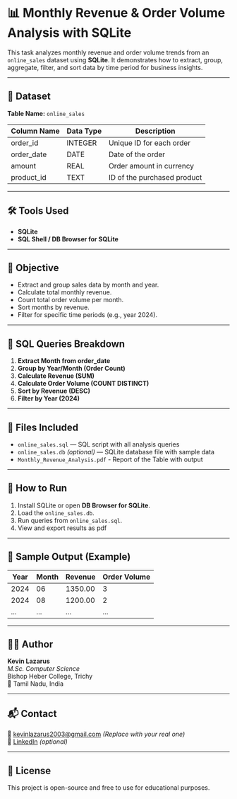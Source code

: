# 📊 Monthly Revenue & Order Volume Analysis with SQLite

This task analyzes monthly revenue and order volume trends from an `online_sales` dataset using **SQLite**. It demonstrates how to extract, group, aggregate, filter, and sort data by time period for business insights.

---

## 📁 Dataset

**Table Name:** `online_sales`

| Column Name | Data Type | Description              |
|-------------|------------|--------------------------|
| order_id    | INTEGER    | Unique ID for each order |
| order_date  | DATE       | Date of the order        |
| amount      | REAL       | Order amount in currency |
| product_id  | TEXT       | ID of the purchased product |

---

## 🛠️ Tools Used

- **SQLite**  
- **SQL Shell / DB Browser for SQLite**

---

## 🎯 Objective

- Extract and group sales data by month and year.
- Calculate total monthly revenue.
- Count total order volume per month.
- Sort months by revenue.
- Filter for specific time periods (e.g., year 2024).

---

## 📜 SQL Queries Breakdown

1. **Extract Month from order_date**
2. **Group by Year/Month (Order Count)**
3. **Calculate Revenue (SUM)**  
4. **Calculate Order Volume (COUNT DISTINCT)**
5. **Sort by Revenue (DESC)**
6. **Filter by Year (2024)**

---

## 📂 Files Included

- `online_sales.sql` — SQL script with all analysis queries  
- `online_sales.db` *(optional)* — SQLite database file with sample data
- `Monthly_Revenue_Analysis.pdf` - Report of the Table with output

---

## 🚀 How to Run

1. Install SQLite or open **DB Browser for SQLite**.
2. Load the `online_sales.db`.
3. Run queries from `online_sales.sql`.
4. View and export results as pdf

---

## 📌 Sample Output (Example)

| Year | Month | Revenue | Order Volume |
|------|-------|---------|---------------|
| 2024 | 06    | 1350.00 | 3             |
| 2024 | 08    | 1200.00 | 2             |
| ...  | ...   | ...     | ...           |

---

## 👨‍💻 Author

**Kevin Lazarus**  
*M.Sc. Computer Science*  
Bishop Heber College, Trichy  
📍 Tamil Nadu, India

---

## 📬 Contact

📧 kevinlazarus2003@gmail.com *(Replace with your real one)*  
🔗 [LinkedIn](https://linkedin.com/in/kevinlazarusb) *(optional)*

---

## 📝 License

This project is open-source and free to use for educational purposes.
